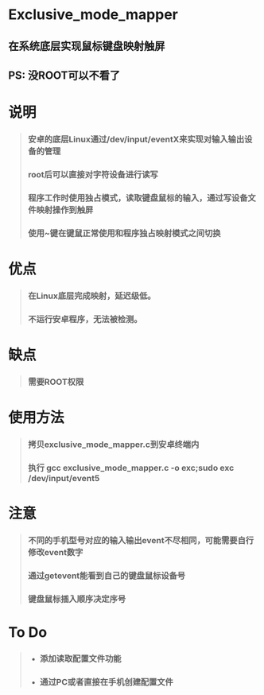 # Exclusive_mode_mapper
## 在系统底层实现鼠标键盘映射触屏
## PS: 没ROOT可以不看了
# 说明
> ### 安卓的底层Linux通过/dev/input/eventX来实现对输入输出设备的管理
> ### root后可以直接对字符设备进行读写
> ### 程序工作时使用独占模式，读取键盘鼠标的输入，通过写设备文件映射操作到触屏
> ### 使用~键在键鼠正常使用和程序独占映射模式之间切换 
# 优点
> ### 在Linux底层完成映射，延迟级低。
> ### 不运行安卓程序，无法被检测。
# 缺点
> ### 需要ROOT权限
# 使用方法
> ### 拷贝exclusive_mode_mapper.c到安卓终端内
> ### 执行 gcc exclusive_mode_mapper.c -o exc;sudo exc /dev/input/event5
# 注意
> ### 不同的手机型号对应的输入输出event不尽相同，可能需要自行修改event数字
> ### 通过getevent能看到自己的键盘鼠标设备号
> ### 键盘鼠标插入顺序决定序号
# To Do
> * ### 添加读取配置文件功能
> * ### 通过PC或者直接在手机创建配置文件
